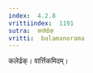 ```yaml
---
index:  4.2.8
vrittiindex:  1191
sutra:  कलेर्ढक्
vritti:  balamanorama 
---
```


कलेर्ढक्। वार्त्तिकमिदम्। 

